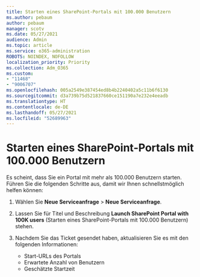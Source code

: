 ```yaml
---
title: Starten eines SharePoint-Portals mit 100.000 Benutzern
ms.author: pebaum
author: pebaum
manager: scotv
ms.date: 05/27/2021
audience: Admin
ms.topic: article
ms.service: o365-administration
ROBOTS: NOINDEX, NOFOLLOW
localization_priority: Priority
ms.collection: Adm_O365
ms.custom:
- "11468"
- "9006707"
ms.openlocfilehash: 005a2549e387454ed8b4b2240402a5c11b6f6130
ms.sourcegitcommit: d3a739b75d521837660ce151190a7e232e4eeadb
ms.translationtype: HT
ms.contentlocale: de-DE
ms.lasthandoff: 05/27/2021
ms.locfileid: "52689963"
---
```

# <a name="launch-sharepoint-portal-with-100k-users"></a>Starten eines SharePoint-Portals mit 100.000 Benutzern

Es scheint, dass Sie ein Portal mit mehr als 100.000 Benutzern starten. Führen Sie die folgenden Schritte aus, damit wir Ihnen schnellstmöglich helfen können:

1. Wählen Sie **Neue Serviceanfrage** > **Neue Serviceanfrage**.

1. Lassen Sie für Titel und Beschreibung **Launch SharePoint Portal with 100K users** (Starten eines SharePoint-Portals mit 100.000 Benutzern) stehen.

1. Nachdem Sie das Ticket gesendet haben, aktualisieren Sie es mit den folgenden Informationen:

    - Start-URLs des Portals 
    - Erwartete Anzahl von Benutzern 
    - Geschätzte Startzeit 
